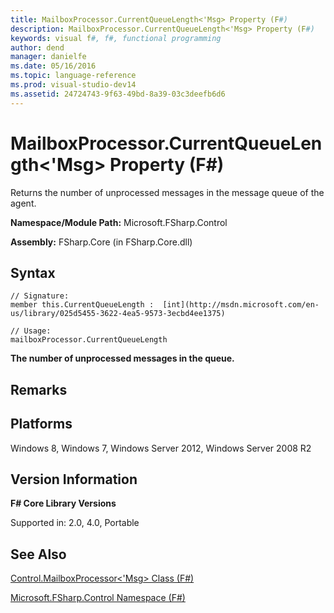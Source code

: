 ```yaml
---
title: MailboxProcessor.CurrentQueueLength<'Msg> Property (F#)
description: MailboxProcessor.CurrentQueueLength<'Msg> Property (F#)
keywords: visual f#, f#, functional programming
author: dend
manager: danielfe
ms.date: 05/16/2016
ms.topic: language-reference
ms.prod: visual-studio-dev14
ms.assetid: 24724743-9f63-49bd-8a39-03c3deefb6d6 
---
```


# MailboxProcessor.CurrentQueueLength<'Msg> Property (F#)

Returns the number of unprocessed messages in the message queue of the agent.

**Namespace/Module Path:** Microsoft.FSharp.Control

**Assembly:** FSharp.Core (in FSharp.Core.dll)


## Syntax

```
// Signature:
member this.CurrentQueueLength :  [int](http://msdn.microsoft.com/en-us/library/025d5455-3622-4ea5-9573-3ecbd4ee1375)

// Usage:
mailboxProcessor.CurrentQueueLength
```

**The number of unprocessed messages in the queue.**
## Remarks

## Platforms
Windows 8, Windows 7, Windows Server 2012, Windows Server 2008 R2


## Version Information
**F# Core Library Versions**

Supported in: 2.0, 4.0, Portable




## See Also
[Control.MailboxProcessor&#60;'Msg&#62; Class &#40;F&#35;&#41;](Control.MailboxProcessor%5B%27Msg%5D-Class-%5BFSharp%5D.md)

[Microsoft.FSharp.Control Namespace &#40;F&#35;&#41;](Microsoft.FSharp.Control-Namespace-%5BFSharp%5D.md)

